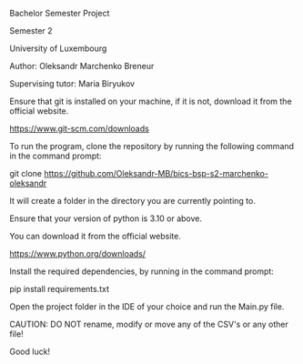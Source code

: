 Bachelor Semester Project 

Semester 2

University of Luxembourg

Author: Oleksandr Marchenko Breneur

Supervising tutor: Maria Biryukov

Ensure that git is installed on your machine, if it is not, download it from the official website.

https://www.git-scm.com/downloads

To run the program, clone the repository by running the following command in the command prompt:

git clone https://github.com/Oleksandr-MB/bics-bsp-s2-marchenko-oleksandr

It will create a folder in the directory you are currently pointing to.

Ensure that your version of python is 3.10 or above.

You can download it from the official website.

https://www.python.org/downloads/

Install the required dependencies, by running in the command prompt:

pip install requirements.txt

Open the project folder in the IDE of your choice and run the Main.py file.

CAUTION: DO NOT rename, modify or move any of the CSV's or any other file!

Good luck!
